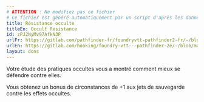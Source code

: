 ```yaml
---
# ATTENTION : Ne modifiez pas ce fichier
# Ce fichier est généré automatiquement par un script d'après les données du module Foundry VTT officiel et de sa traduction
title: Résistance occulte
titleEn: Occult Resistance
id: zPJ2NyMv97AfkN3P
urlFr: https://gitlab.com/pathfinder-fr/foundryvtt-pathfinder2-fr/-/blob/master/data/feats/zPJ2NyMv97AfkN3P.htm
urlEn: https://gitlab.com/hooking/foundry-vtt---pathfinder-2e/-/blob/master/packs/data/feats.db/occult-resistance.json
layout: dons
---
```

Votre étude des pratiques occultes vous a montré comment mieux se défendre contre elles.

Vous obtenez un bonus de circonstances de +1 aux jets de sauvegarde contre les effets occultes.
